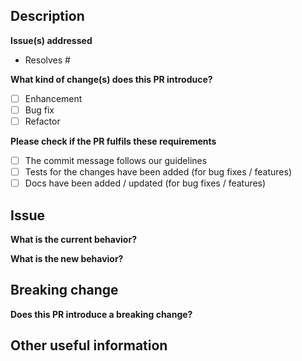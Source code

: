 ## Description
<!-- Add a brief description of the changes -->

**Issue(s) addressed**
<!-- List resolved issues here, e.g. Resolves #123 (one issue per line) -->
- Resolves #

**What kind of change(s) does this PR introduce?**
<!-- Tick all that apply by replacing [ ] with [x] -->

- [ ] Enhancement
- [ ] Bug fix
- [ ] Refactor

**Please check if the PR fulfils these requirements**
<!-- Tick all that apply by replacing [ ] with [x] -->
<!-- You are responsible for adding/updating tests for your changes. -->

- [ ] The commit message follows our guidelines
- [ ] Tests for the changes have been added (for bug fixes / features)
- [ ] Docs have been added / updated (for bug fixes / features)

## Issue

**What is the current behavior?**

**What is the new behavior?**
<!-- Include screenshots or videos if the UI has changed. -->

## Breaking change

**Does this PR introduce a breaking change?**

## Other useful information
<!-- Is anything in the issue not covered by this PR? -->
<!-- Is there a dependency on another issue or PR? -->
